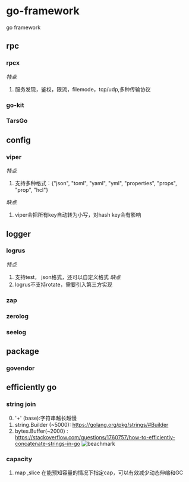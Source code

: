 # go-framework
go framework

## rpc  
### rpcx  
*特点* 
1. 服务发现，鉴权，限流，filemode，tcp/udp,多种传输协议 
### go-kit  
### TarsGo  
  
## config  
### viper  
*特点*  
1. 支持多种格式：{"json", "toml", "yaml", "yml", "properties", "props", "prop", "hcl"}  

*缺点*  
1. viper会把所有key自动转为小写，对hash key会有影响  
   
## logger  
### logrus  
*特点* 
1. 支持test， json格式，还可以自定义格式
*缺点*  
1. logrus不支持rotate，需要引入第三方实现  

### zap  
### zerolog  
### seelog  
  
## package  
### govendor  
  
## efficiently go  
### string join 
0. '+' (base):字符串越长越慢 
1. string.Builder (~5000): https://golang.org/pkg/strings/#Builder 
2. bytes.Buffer(~2000) : https://stackoverflow.com/questions/1760757/how-to-efficiently-concatenate-strings-in-go 
![beachmark](https://github.com/sniperdong/go-framework/blob/master/string_join_beach.png) 

### capacity 
1. map ,slice 在能预知容量的情况下指定cap，可以有效减少动态伸缩和GC

